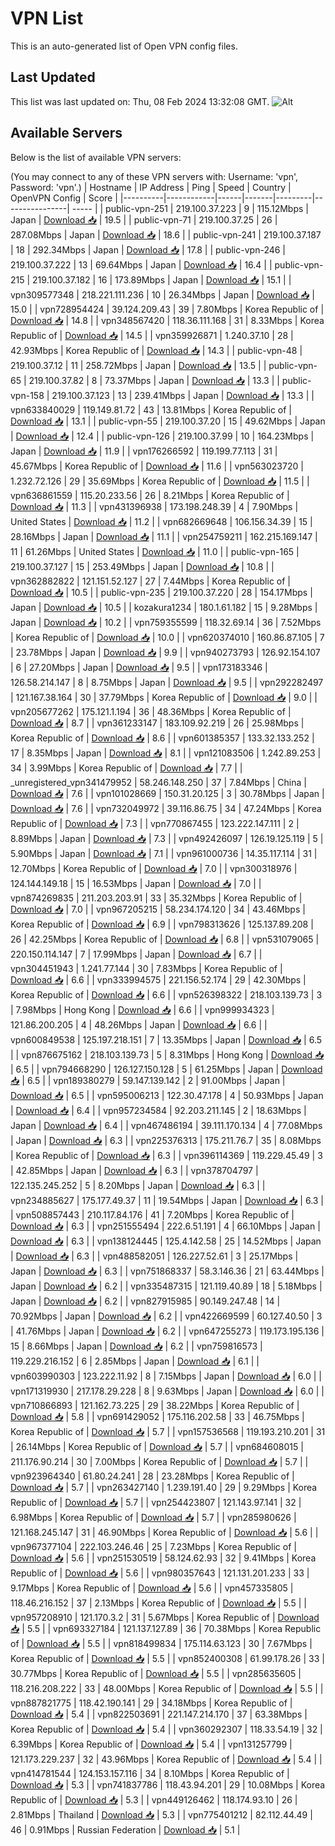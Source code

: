 # VPN List

This is an auto-generated list of Open VPN config files.

## Last Updated

This list was last updated on: Thu, 08 Feb 2024 13:32:08 GMT.
![Alt](https://repobeats.axiom.co/api/embed/186b98318ef1479477931607c1ad7d823f12451f.svg "Repobeats analytics image")

## Available Servers

Below is the list of available VPN servers:

(You may connect to any of these VPN servers with: Username: 'vpn', Password: 'vpn'.)
| Hostname | IP Address | Ping | Speed | Country | OpenVPN Config | Score |
|----------|------------|------|-------|---------|----------------| ----- |
| public-vpn-251 | 219.100.37.223 | 9 | 115.12Mbps | Japan | [Download 📥](./configs/server_0_JP.ovpn) | 19.5 |
| public-vpn-71 | 219.100.37.25 | 26 | 287.08Mbps | Japan | [Download 📥](./configs/server_1_JP.ovpn) | 18.6 |
| public-vpn-241 | 219.100.37.187 | 18 | 292.34Mbps | Japan | [Download 📥](./configs/server_2_JP.ovpn) | 17.8 |
| public-vpn-246 | 219.100.37.222 | 13 | 69.64Mbps | Japan | [Download 📥](./configs/server_3_JP.ovpn) | 16.4 |
| public-vpn-215 | 219.100.37.182 | 16 | 173.89Mbps | Japan | [Download 📥](./configs/server_4_JP.ovpn) | 15.1 |
| vpn309577348 | 218.221.111.236 | 10 | 26.34Mbps | Japan | [Download 📥](./configs/server_5_JP.ovpn) | 15.0 |
| vpn728954424 | 39.124.209.43 | 39 | 7.80Mbps | Korea Republic of | [Download 📥](./configs/server_6_KR.ovpn) | 14.8 |
| vpn348567420 | 118.36.111.168 | 31 | 8.33Mbps | Korea Republic of | [Download 📥](./configs/server_7_KR.ovpn) | 14.5 |
| vpn359926871 | 1.240.37.10 | 28 | 42.93Mbps | Korea Republic of | [Download 📥](./configs/server_8_KR.ovpn) | 14.3 |
| public-vpn-48 | 219.100.37.12 | 11 | 258.72Mbps | Japan | [Download 📥](./configs/server_9_JP.ovpn) | 13.5 |
| public-vpn-65 | 219.100.37.82 | 8 | 73.37Mbps | Japan | [Download 📥](./configs/server_10_JP.ovpn) | 13.3 |
| public-vpn-158 | 219.100.37.123 | 13 | 239.41Mbps | Japan | [Download 📥](./configs/server_11_JP.ovpn) | 13.3 |
| vpn633840029 | 119.149.81.72 | 43 | 13.81Mbps | Korea Republic of | [Download 📥](./configs/server_12_KR.ovpn) | 13.1 |
| public-vpn-55 | 219.100.37.20 | 15 | 49.62Mbps | Japan | [Download 📥](./configs/server_13_JP.ovpn) | 12.4 |
| public-vpn-126 | 219.100.37.99 | 10 | 164.23Mbps | Japan | [Download 📥](./configs/server_14_JP.ovpn) | 11.9 |
| vpn176266592 | 119.199.77.113 | 31 | 45.67Mbps | Korea Republic of | [Download 📥](./configs/server_15_KR.ovpn) | 11.6 |
| vpn563023720 | 1.232.72.126 | 29 | 35.69Mbps | Korea Republic of | [Download 📥](./configs/server_16_KR.ovpn) | 11.5 |
| vpn636861559 | 115.20.233.56 | 26 | 8.21Mbps | Korea Republic of | [Download 📥](./configs/server_17_KR.ovpn) | 11.3 |
| vpn431396938 | 173.198.248.39 | 4 | 7.90Mbps | United States | [Download 📥](./configs/server_18_US.ovpn) | 11.2 |
| vpn682669648 | 106.156.34.39 | 15 | 28.16Mbps | Japan | [Download 📥](./configs/server_19_JP.ovpn) | 11.1 |
| vpn254759211 | 162.215.169.147 | 11 | 61.26Mbps | United States | [Download 📥](./configs/server_20_US.ovpn) | 11.0 |
| public-vpn-165 | 219.100.37.127 | 15 | 253.49Mbps | Japan | [Download 📥](./configs/server_21_JP.ovpn) | 10.8 |
| vpn362882822 | 121.151.52.127 | 27 | 7.44Mbps | Korea Republic of | [Download 📥](./configs/server_22_KR.ovpn) | 10.5 |
| public-vpn-235 | 219.100.37.220 | 28 | 154.17Mbps | Japan | [Download 📥](./configs/server_23_JP.ovpn) | 10.5 |
| kozakura1234 | 180.1.61.182 | 15 | 9.28Mbps | Japan | [Download 📥](./configs/server_24_JP.ovpn) | 10.2 |
| vpn759355599 | 118.32.69.14 | 36 | 7.52Mbps | Korea Republic of | [Download 📥](./configs/server_25_KR.ovpn) | 10.0 |
| vpn620374010 | 160.86.87.105 | 7 | 23.78Mbps | Japan | [Download 📥](./configs/server_26_JP.ovpn) | 9.9 |
| vpn940273793 | 126.92.154.107 | 6 | 27.20Mbps | Japan | [Download 📥](./configs/server_27_JP.ovpn) | 9.5 |
| vpn173183346 | 126.58.214.147 | 8 | 8.75Mbps | Japan | [Download 📥](./configs/server_28_JP.ovpn) | 9.5 |
| vpn292282497 | 121.167.38.164 | 30 | 37.79Mbps | Korea Republic of | [Download 📥](./configs/server_29_KR.ovpn) | 9.0 |
| vpn205677262 | 175.121.1.194 | 36 | 48.36Mbps | Korea Republic of | [Download 📥](./configs/server_30_KR.ovpn) | 8.7 |
| vpn361233147 | 183.109.92.219 | 26 | 25.98Mbps | Korea Republic of | [Download 📥](./configs/server_31_KR.ovpn) | 8.6 |
| vpn601385357 | 133.32.133.252 | 17 | 8.35Mbps | Japan | [Download 📥](./configs/server_32_JP.ovpn) | 8.1 |
| vpn121083506 | 1.242.89.253 | 34 | 3.99Mbps | Korea Republic of | [Download 📥](./configs/server_33_KR.ovpn) | 7.7 |
| _unregistered_vpn341479952 | 58.246.148.250 | 37 | 7.84Mbps | China | [Download 📥](./configs/server_34_CN.ovpn) | 7.6 |
| vpn101028669 | 150.31.20.125 | 3 | 30.78Mbps | Japan | [Download 📥](./configs/server_35_JP.ovpn) | 7.6 |
| vpn732049972 | 39.116.86.75 | 34 | 47.24Mbps | Korea Republic of | [Download 📥](./configs/server_36_KR.ovpn) | 7.3 |
| vpn770867455 | 123.222.147.111 | 2 | 8.89Mbps | Japan | [Download 📥](./configs/server_37_JP.ovpn) | 7.3 |
| vpn492426097 | 126.19.125.119 | 5 | 5.90Mbps | Japan | [Download 📥](./configs/server_38_JP.ovpn) | 7.1 |
| vpn961000736 | 14.35.117.114 | 31 | 12.70Mbps | Korea Republic of | [Download 📥](./configs/server_39_KR.ovpn) | 7.0 |
| vpn300318976 | 124.144.149.18 | 15 | 16.53Mbps | Japan | [Download 📥](./configs/server_40_JP.ovpn) | 7.0 |
| vpn874269835 | 211.203.203.91 | 33 | 35.32Mbps | Korea Republic of | [Download 📥](./configs/server_41_KR.ovpn) | 7.0 |
| vpn967205215 | 58.234.174.120 | 34 | 43.46Mbps | Korea Republic of | [Download 📥](./configs/server_42_KR.ovpn) | 6.9 |
| vpn798313626 | 125.137.89.208 | 26 | 42.25Mbps | Korea Republic of | [Download 📥](./configs/server_43_KR.ovpn) | 6.8 |
| vpn531079065 | 220.150.114.147 | 7 | 17.99Mbps | Japan | [Download 📥](./configs/server_44_JP.ovpn) | 6.7 |
| vpn304451943 | 1.241.77.144 | 30 | 7.83Mbps | Korea Republic of | [Download 📥](./configs/server_45_KR.ovpn) | 6.6 |
| vpn333994575 | 221.156.52.174 | 29 | 42.30Mbps | Korea Republic of | [Download 📥](./configs/server_46_KR.ovpn) | 6.6 |
| vpn526398322 | 218.103.139.73 | 3 | 7.98Mbps | Hong Kong | [Download 📥](./configs/server_47_HK.ovpn) | 6.6 |
| vpn999934323 | 121.86.200.205 | 4 | 48.26Mbps | Japan | [Download 📥](./configs/server_48_JP.ovpn) | 6.6 |
| vpn600849538 | 125.197.218.151 | 7 | 13.35Mbps | Japan | [Download 📥](./configs/server_49_JP.ovpn) | 6.5 |
| vpn876675162 | 218.103.139.73 | 5 | 8.31Mbps | Hong Kong | [Download 📥](./configs/server_50_HK.ovpn) | 6.5 |
| vpn794668290 | 126.127.150.128 | 5 | 61.25Mbps | Japan | [Download 📥](./configs/server_51_JP.ovpn) | 6.5 |
| vpn189380279 | 59.147.139.142 | 2 | 91.00Mbps | Japan | [Download 📥](./configs/server_52_JP.ovpn) | 6.5 |
| vpn595006213 | 122.30.47.178 | 4 | 50.93Mbps | Japan | [Download 📥](./configs/server_53_JP.ovpn) | 6.4 |
| vpn957234584 | 92.203.211.145 | 2 | 18.63Mbps | Japan | [Download 📥](./configs/server_54_JP.ovpn) | 6.4 |
| vpn467486194 | 39.111.170.134 | 4 | 77.08Mbps | Japan | [Download 📥](./configs/server_55_JP.ovpn) | 6.3 |
| vpn225376313 | 175.211.76.7 | 35 | 8.08Mbps | Korea Republic of | [Download 📥](./configs/server_56_KR.ovpn) | 6.3 |
| vpn396114369 | 119.229.45.49 | 3 | 42.85Mbps | Japan | [Download 📥](./configs/server_57_JP.ovpn) | 6.3 |
| vpn378704797 | 122.135.245.252 | 5 | 8.20Mbps | Japan | [Download 📥](./configs/server_58_JP.ovpn) | 6.3 |
| vpn234885627 | 175.177.49.37 | 11 | 19.54Mbps | Japan | [Download 📥](./configs/server_59_JP.ovpn) | 6.3 |
| vpn508857443 | 210.117.84.176 | 41 | 7.20Mbps | Korea Republic of | [Download 📥](./configs/server_60_KR.ovpn) | 6.3 |
| vpn251555494 | 222.6.51.191 | 4 | 66.10Mbps | Japan | [Download 📥](./configs/server_61_JP.ovpn) | 6.3 |
| vpn138124445 | 125.4.142.58 | 25 | 14.52Mbps | Japan | [Download 📥](./configs/server_62_JP.ovpn) | 6.3 |
| vpn488582051 | 126.227.52.61 | 3 | 25.17Mbps | Japan | [Download 📥](./configs/server_63_JP.ovpn) | 6.3 |
| vpn751868337 | 58.3.146.36 | 21 | 63.44Mbps | Japan | [Download 📥](./configs/server_64_JP.ovpn) | 6.2 |
| vpn335487315 | 121.119.40.89 | 18 | 5.18Mbps | Japan | [Download 📥](./configs/server_65_JP.ovpn) | 6.2 |
| vpn827915985 | 90.149.247.48 | 14 | 70.92Mbps | Japan | [Download 📥](./configs/server_66_JP.ovpn) | 6.2 |
| vpn422669599 | 60.127.40.50 | 3 | 41.76Mbps | Japan | [Download 📥](./configs/server_67_JP.ovpn) | 6.2 |
| vpn647255273 | 119.173.195.136 | 15 | 8.66Mbps | Japan | [Download 📥](./configs/server_68_JP.ovpn) | 6.2 |
| vpn759816573 | 119.229.216.152 | 6 | 2.85Mbps | Japan | [Download 📥](./configs/server_69_JP.ovpn) | 6.1 |
| vpn603990303 | 123.222.11.92 | 8 | 7.15Mbps | Japan | [Download 📥](./configs/server_70_JP.ovpn) | 6.0 |
| vpn171319930 | 217.178.29.228 | 8 | 9.63Mbps | Japan | [Download 📥](./configs/server_71_JP.ovpn) | 6.0 |
| vpn710866893 | 121.162.73.225 | 29 | 38.22Mbps | Korea Republic of | [Download 📥](./configs/server_72_KR.ovpn) | 5.8 |
| vpn691429052 | 175.116.202.58 | 33 | 46.75Mbps | Korea Republic of | [Download 📥](./configs/server_73_KR.ovpn) | 5.7 |
| vpn157536568 | 119.193.210.201 | 31 | 26.14Mbps | Korea Republic of | [Download 📥](./configs/server_74_KR.ovpn) | 5.7 |
| vpn684608015 | 211.176.90.214 | 30 | 7.00Mbps | Korea Republic of | [Download 📥](./configs/server_75_KR.ovpn) | 5.7 |
| vpn923964340 | 61.80.24.241 | 28 | 23.28Mbps | Korea Republic of | [Download 📥](./configs/server_76_KR.ovpn) | 5.7 |
| vpn263427140 | 1.239.191.40 | 29 | 9.29Mbps | Korea Republic of | [Download 📥](./configs/server_77_KR.ovpn) | 5.7 |
| vpn254423807 | 121.143.97.141 | 32 | 6.98Mbps | Korea Republic of | [Download 📥](./configs/server_78_KR.ovpn) | 5.7 |
| vpn285980626 | 121.168.245.147 | 31 | 46.90Mbps | Korea Republic of | [Download 📥](./configs/server_79_KR.ovpn) | 5.6 |
| vpn967377104 | 222.103.246.46 | 25 | 7.23Mbps | Korea Republic of | [Download 📥](./configs/server_80_KR.ovpn) | 5.6 |
| vpn251530519 | 58.124.62.93 | 32 | 9.41Mbps | Korea Republic of | [Download 📥](./configs/server_81_KR.ovpn) | 5.6 |
| vpn980357643 | 121.131.201.233 | 33 | 9.17Mbps | Korea Republic of | [Download 📥](./configs/server_82_KR.ovpn) | 5.6 |
| vpn457335805 | 118.46.216.152 | 37 | 2.13Mbps | Korea Republic of | [Download 📥](./configs/server_83_KR.ovpn) | 5.5 |
| vpn957208910 | 121.170.3.2 | 31 | 5.67Mbps | Korea Republic of | [Download 📥](./configs/server_84_KR.ovpn) | 5.5 |
| vpn693327184 | 121.137.127.89 | 36 | 70.38Mbps | Korea Republic of | [Download 📥](./configs/server_85_KR.ovpn) | 5.5 |
| vpn818499834 | 175.114.63.123 | 30 | 7.67Mbps | Korea Republic of | [Download 📥](./configs/server_86_KR.ovpn) | 5.5 |
| vpn852400308 | 61.99.178.26 | 33 | 30.77Mbps | Korea Republic of | [Download 📥](./configs/server_87_KR.ovpn) | 5.5 |
| vpn285635605 | 118.216.208.222 | 33 | 48.00Mbps | Korea Republic of | [Download 📥](./configs/server_88_KR.ovpn) | 5.5 |
| vpn887821775 | 118.42.190.141 | 29 | 34.18Mbps | Korea Republic of | [Download 📥](./configs/server_89_KR.ovpn) | 5.4 |
| vpn822503691 | 221.147.214.170 | 37 | 63.38Mbps | Korea Republic of | [Download 📥](./configs/server_90_KR.ovpn) | 5.4 |
| vpn360292307 | 118.33.54.19 | 32 | 6.39Mbps | Korea Republic of | [Download 📥](./configs/server_91_KR.ovpn) | 5.4 |
| vpn131257799 | 121.173.229.237 | 32 | 43.96Mbps | Korea Republic of | [Download 📥](./configs/server_92_KR.ovpn) | 5.4 |
| vpn414781544 | 124.153.157.116 | 34 | 8.10Mbps | Korea Republic of | [Download 📥](./configs/server_93_KR.ovpn) | 5.3 |
| vpn741837786 | 118.43.94.201 | 29 | 10.08Mbps | Korea Republic of | [Download 📥](./configs/server_94_KR.ovpn) | 5.3 |
| vpn449126462 | 118.174.93.10 | 26 | 2.81Mbps | Thailand | [Download 📥](./configs/server_95_TH.ovpn) | 5.3 |
| vpn775401212 | 82.112.44.49 | 46 | 0.91Mbps | Russian Federation | [Download 📥](./configs/server_96_RU.ovpn) | 5.1 |
